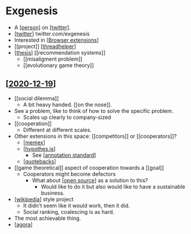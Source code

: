 # Exgenesis

- A [[person]] on [[twitter]].
- [[twitter]] twitter.com/exgenesis
- Interested in [[Browser extensions]]
- [[project]] [[threadhelper]]
- [[thesis]] [[recommendation systems]]
  - [[misaligment problem]]
  - [[evolutionary game theory]]

## [[2020-12-19]]
- [[social dilemma]]
  - A bit heavy handed. [[on the nose]].
- See a problem, like to think of how to solve the specific problem.
  - Scales up clearly to company-sized
- [[cooperation]]
  - Different at different scales.
- Other extensions in this space: [[competitors]] or [[cooperators]]?
  - [[memex]]
  - [[hypothes.is]]
    - See [[annotation standard]] 
  - [[quotebacks]]
- [[game theoretical]] aspect of cooperation towards a [[goal]]
  - Cooperators might become defectors
    - What about [[open source]] as a solution to this?
      - Would like to do it but also would like to have a sustainable business.
- [[wikipedia]] style project
  - It didn't seem like it would work, then it did.
  - Social ranking, coalescing is as hard.
- The most achievable thing.
- [[agora]]

[//begin]: # "Autogenerated link references for markdown compatibility"
[person]: person "Person"
[twitter]: twitter "Twitter"
[Browser extensions]: browser-extensions "Browser Extensions"
[threadhelper]: threadhelper "Threadhelper"
[thesis]: thesis "Thesis"
[2020-12-19]: journal/2020-12-19 "2020-12-19"
[memex]: memex "Memex"
[hypothes.is]: hypothes.is "hypothes.is"
[annotation standard]: annotation-standard "Annotation Standard"
[quotebacks]: quotebacks "Quotebacks"
[open source]: open-source "Open Source"
[wikipedia]: wikipedia "Wikipedia"
[agora]: agora "Agora"
[//end]: # "Autogenerated link references"
